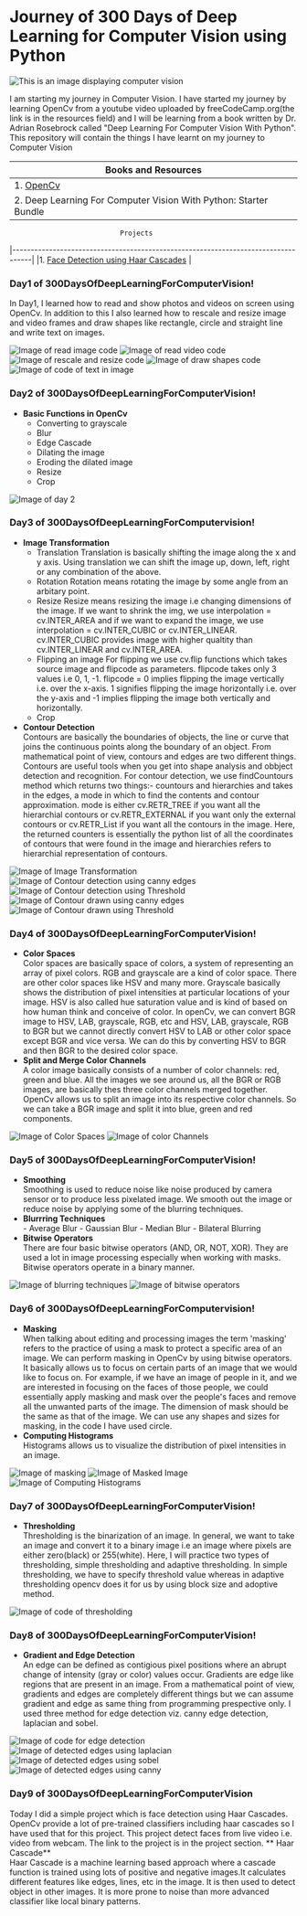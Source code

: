# Journey of 300 Days of Deep Learning for Computer Vision using Python
![This is an image displaying computer vision](Photos/computervision.jpg)

I am starting my journey in Computer Vision. I have started my journey by learning OpenCv from a youtube video uploaded by freeCodeCamp.org(the link is in the resources field) and I will be learning from a book written by Dr. Adrian Rosebrock called "Deep Learning For Computer Vision With Python". This repository will contain the things I have learnt on my journey to Computer Vision

|                              Books and Resources                                  |
|-----------------------------------------------------------------------------------|
|1. [OpenCv](https://youtu.be/oXlwWbU8l2o)                                          |
|2. Deep Learning For Computer Vision With Python: Starter Bundle                   |

                               Projects
|-----------------------------------------------------------------------------------|
|1. [Face Detection using Haar Cascades](Projects/FaceDetectionWithHaarCascades)    |

### Day1 of 300DaysOfDeepLearningForComputerVision!
In Day1, I learned how to read and show photos and videos on screen using OpenCv. In addition to this I also learned how to rescale and resize image and video frames and draw shapes like rectangle, circle and straight line and write text on images.

![Image of read image code](Photos/day1/read.png)
![Image of read video code](Photos/day1/readVideo.png)
![Image of rescale and resize code](Photos/day1/rescale.png)
![Image of draw shapes code](Photos/day1/draw.png)
![Image of code of text in image](Photos/day1/writeImage.png)

### Day2 of 300DaysOfDeepLearningForComputerVision!
* **Basic Functions in OpenCv**
   - Converting to grayscale
   - Blur
   - Edge Cascade
   - Dilating the image
   - Eroding the dilated image
   - Resize
   - Crop

![Image of day 2](Photos/day2.png)

### Day3 of 300DaysOfDeepLearningForComputervision!
* **Image Transformation**
   - Translation
         Translation is basically shifting the image along the x and y axis. Using translation we can shift the image up, down, left, right or any combination of the above.
   - Rotation
         Rotation means rotating the image by some angle from an arbitary point.
   - Resize
         Resize means resizing the image i.e changing dimensions of the image. If we want to shrink the img, we use interpolation = cv.INTER_AREA and if we want to expand the image, we use
         interpolation = cv.INTER_CUBIC or cv.INTER_LINEAR. cv.INTER_CUBIC provides image with higher qualtity than cv.INTER_LINEAR and cv.INTER_AREA.
   - Flipping an image
         For flipping we use cv.flip functions which takes source image and flipcode as parameters. flipcode takes only 3 values i.e 0, 1, -1. flipcode = 0 implies flipping the image          vertically i.e. over the x-axis. 1 signifies flipping the image horizontally i.e. over the y-axis and -1 implies flipping the image both vertically and horizontally.
   - Crop
* **Contour Detection**<br/>
     Contours are basically the boundaries of objects, the line or curve that joins the continuous points along the boundary of an object. From mathematical point of view, contours and
     edges are two different things. Contours are useful tools when you get into shape analysis and obbject detection and recognition. For contour detection, we use findCountours method          which returns two things:- countours and hierarchies and takes in the edges, a mode in which to find the contents and contour approximation. mode is either cv.RETR_TREE if you want all      the hierarchial contours  or cv.RETR_EXTERNAL if you want only the external contours or cv.RETR_List if you want all the contours in the image. Here, the returned counters is           essentially the python list of all the coordinates of contours that were found in the image and hierarchies refers to hierarchial representation of contours. 

![Image of Image Transformation](Photos/day3/transformation.png)
![Image of Contour detection using canny edges](Photos/day3/ContourCanny.png)
![Image of Contour detection using Threshold](Photos/day3/ContourThresh.png)
![Image of Contour drawn using canny edges](Photos/day3/ContoursDrawnUsingCanny.png)
![Image of Contour drawn using Threshold](Photos/day3/ContoursDrawnUsingThreshold.png)

### Day4 of 300DaysOfDeepLearningForComputerVision!
* **Color Spaces**<br/>
      Color spaces are basically space of colors, a system of representing an array of pixel colors. RGB and grayscale are a kind of color space. There are other color spaces like HSV             and many more. Grayscale basically shows the distribution of pixel intensities at particular locations of your image. HSV is also called hue saturation value and is kind of based            on how human think and conceive of color. In openCv, we can convert BGR image to HSV, LAB, grayscale, RGB, etc and HSV, LAB, grayscale, RGB to BGR but we cannot directly convert             HSV to LAB or other color space except BGR and vice versa. We can do this by converting HSV to BGR and then BGR to the desired color space.
* **Split and Merge Color Channels** <br/>
      A color image basically consists of a number of color channels: red, green and blue. All the images we see around us, all the BGR or RGB images, are basically thes three color       channels merged together. OpenCv allows us to split an image into its respective color channels. So we can take a BGR image and split it into blue, green and red components.

![Image of Color Spaces](Photos/day4/colorSpace.png)
![Image of color Channels](Photos/day4/colorChannels.png)

### Day5 of 300DaysOfDeepLearningForComputerVision!
* **Smoothing**<br/>
       Smoothing is used to reduce noise like noise produced by camera sensor or to produce less pixelated image. We smooth out the image or reduce noise by applying some of the blurring           techniques.  
* **Blurrring Techniques**<br/>
       - Average Blur
       - Gaussian Blur
       - Median Blur
       - Bilateral Blurring
* **Bitwise Operators**<br/>
       There are four basic bitwise operators (AND, OR, NOT, XOR). They are used a lot in image processing especially when working with masks. Bitwise operators operate in a binary manner.

![Image of blurring techniques](Photos/day5/blurring.png)
![Image of bitwise operators](Photos/day5/bitwise.png) 

### Day6 of 300DaysOfDeepLearningForComputervision!
* **Masking**<br/>
         When talking about editing and processing images the term 'masking' refers to the practice of using a mask to protect a specific area of an image. We can perform masking in OpenCv           by using bitwise operators. It basically allows us to focus on certain parts of an image that we would like to focus on. For example, if we have an image of people in it, and we             are interested in focusing on the faces of those people, we could essentially apply masking and mask over the people's faces and remove all the unwanted parts of the image. The              dimension of mask should be the same as that of the image. We can use any shapes and sizes for masking, in the code I have used circle.
* **Computing Histograms**<br/>
         Histograms allows us to visualize the distribution of pixel intensities in an image. 

![Image of masking](Photos/day6/masking.png)
![Image of Masked Image](Photos/day6/masked_image.png)
![Image of Computing Histograms](Photos/day6/histogram1.png)

### Day7 of 300DaysOfDeepLearningForComputerVision!
* **Thresholding**<br/>
        Thresholding is the binarization of an image. In general, we want to take an image and convert it to a binary image i.e an image where pixels are either zero(black) or 255(white).           Here, I will practice two types of thresholding, simple thresholding and adaptive thresholding. In simple thresholding, we have to specify threshold value  whereas in adaptive               thresholding opencv does it for us by using block size and adoptive method.

![Image of code of thresholding](Photos/day7/thresholding.png) 

### Day8 of 300DaysOfDeepLearningForComputerVision!
* **Gradient and Edge Detection**<br/>
         An edge can be defined as contigious pixel positions where an abrupt change of intensity (gray or color) values occur. Gradients are edge like regions that are present in an image.          From a mathematical point of view, gradients and edges are completely different things but we can assume gradient and edge as same thing from programming prespective only. I used            three method for edge detection viz. canny edge detection, laplacian and sobel.

![Image of code for edge detection](Photos/day8/edge_detection_code.png)
![Image of detected edges using laplacian](Photos/day8/laplacian.png)
![Image of detected edges using sobel](Photos/day8/sobel.png)
![Image of detected edges using canny](Photos/day8/canny.png)

### Day9 of 300DaysOfDeepLearningForComputerVision
Today I did a simple project which is face detection using Haar Cascades. OpenCv provide a lot of pre-trained classifiers including haar cascades so I have used that for this project. This project detect faces from live video i.e. video from webcam. The link to the project is in the project section.
** Haar Cascade**<br/>
          Haar Cascade is a machine learning based approach where a cascade function is trained using lots of positive and negative images.It calculates different features like edges, lines, etc in the image. It is then used to detect object in other images. It is more prone to noise than more advanced classifier like local binary patterns.




